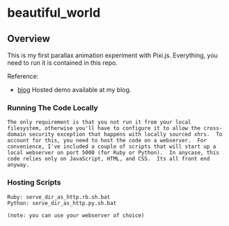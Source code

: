 beautiful_world
===============

## Overview

This is my first parallax animation experiment with Pixi.js.  Everything, you need to run it is contained in this repo.

Reference:

* [blog](http://uberpwn.wordpress.com/)
 Hosted demo available at my blog. 

### Running The Code Locally

	The only requirement is that you not run it from your local filesystem, otherwise you'll have to configure it to allow the cross-domain security exception that happens with locally sourced xhrs.  To account for this, you need to host the code on a webserver.  For convenience, I've included a couple of scripts that will start up a local webserver on port 5000 (for Ruby or Python).  In anycase, this code relies only on JavaScript, HTML, and CSS.  Its all front end anyway.

### Hosting Scripts

	Ruby: serve_dir_as_http.rb.sh.bat
	Python: serve_dir_as_http.py.sh.bat

	(note: you can use your webserver of choice)


